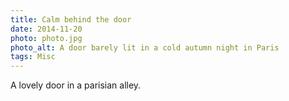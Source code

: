 ```yaml
---
title: Calm behind the door
date: 2014-11-20
photo: photo.jpg
photo_alt: A door barely lit in a cold autumn night in Paris
tags: Misc
---
```


A lovely door in a parisian alley.
